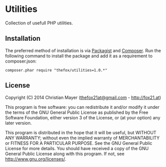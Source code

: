 # Utilities
Collection of usefull PHP utilities.

## Installation
The preferred method of installation is via [Packagist](https://packagist.org/packages/thefox/utilities) and [Composer](https://getcomposer.org/). Run the following command to install the package and add it as a requirement to composer.json:

`composer.phar require "thefox/utilities=1.0.*"`

## License
Copyright (C) 2014 Christian Mayer (<thefox21at@gmail.com> - <http://fox21.at>)

This program is free software: you can redistribute it and/or modify it under the terms of the GNU General Public License as published by the Free Software Foundation, either version 3 of the License, or (at your option) any later version.

This program is distributed in the hope that it will be useful, but WITHOUT ANY WARRANTY; without even the implied warranty of MERCHANTABILITY or FITNESS FOR A PARTICULAR PURPOSE. See the GNU General Public License for more details. You should have received a copy of the GNU General Public License along with this program. If not, see <http://www.gnu.org/licenses/>.
